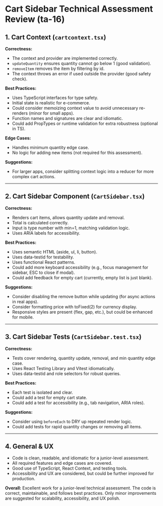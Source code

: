 
# Cart Sidebar Technical Assessment Review (ta-16)

## 1. Cart Context (`cartcontext.tsx`)

**Correctness:**
- The context and provider are implemented correctly.
- `updateQuantity` ensures quantity cannot go below 1 (good validation).
- `removeItem` removes the item by filtering by id.
- The context throws an error if used outside the provider (good safety check).

**Best Practices:**
- Uses TypeScript interfaces for type safety.
- Initial state is realistic for e-commerce.
- Could consider memoizing context value to avoid unnecessary re-renders (minor for small apps).
- Function names and signatures are clear and idiomatic.
- Could add PropTypes or runtime validation for extra robustness (optional in TS).

**Edge Cases:**
- Handles minimum quantity edge case.
- No logic for adding new items (not required for this assessment).

**Suggestions:**
- For larger apps, consider splitting context logic into a reducer for more complex cart actions.

---

## 2. Cart Sidebar Component (`CartSidebar.tsx`)

**Correctness:**
- Renders cart items, allows quantity update and removal.
- Total is calculated correctly.
- Input is type number with min=1, matching validation logic.
- Uses ARIA labels for accessibility.

**Best Practices:**
- Uses semantic HTML (aside, ul, li, button).
- Uses data-testid for testability.
- Uses functional React patterns.
- Could add more keyboard accessibility (e.g., focus management for sidebar, ESC to close if modal).
- Could add feedback for empty cart (currently, empty list is just blank).

**Suggestions:**
- Consider disabling the remove button while updating (for async actions in real apps).
- Consider formatting price with toFixed(2) for currency display.
- Responsive styles are present (flex, gap, etc.), but could be enhanced for mobile.

---

## 3. Cart Sidebar Tests (`CartSidebar.test.tsx`)

**Correctness:**
- Tests cover rendering, quantity update, removal, and min quantity edge case.
- Uses React Testing Library and Vitest idiomatically.
- Uses data-testid and role selectors for robust queries.

**Best Practices:**
- Each test is isolated and clear.
- Could add a test for empty cart state.
- Could add a test for accessibility (e.g., tab navigation, ARIA roles).

**Suggestions:**
- Consider using `beforeEach` to DRY up repeated render logic.
- Could add tests for rapid quantity changes or removing all items.

---

## 4. General & UX

- Code is clean, readable, and idiomatic for a junior-level assessment.
- All required features and edge cases are covered.
- Good use of TypeScript, React Context, and testing tools.
- Accessibility and UX are considered, but could be further improved for production.

**Overall:**
Excellent work for a junior-level technical assessment. The code is correct, maintainable, and follows best practices. Only minor improvements are suggested for scalability, accessibility, and UX polish.
